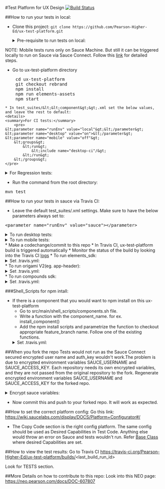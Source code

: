 #Test Platform for UX Design [![Build Status](https://travis-ci.org/Pearson-Higher-Ed/ux-test-platform.svg?branch=master)](https://travis-ci.org/Pearson-Higher-Ed/ux-test-platform)

##How to run your tests in local:
* Clone this project:
    `git clone https://github.com/Pearson-Higher-Ed/ux-test-platform.git`

    <details>
    <summary> Pre-requisite to run tests on local: </summary>
    * Have <a href="https://nodejs.org/en/download/">node </a> and <a href="http://maven.apache.org/install.html">maven</a> installed on your machine
      * __elements sdk__:
    <details> 
      <summary>Install _elements sdk_ on your local machine and copy the _elements.css_ file to /ux-test-       platform/src/main/java/elements/css/ </summary>
        <pre>
        git clone https://github.com/Pearson-Higher-Ed/elements.git
        cd elements
        git checkout _branch-name_
        npm install
        npm run build
        cp elements/dist/css/elements.css /ux-test-platform/src/main/java/elements/css/
        </pre>
    </details>
        * __origami_v2__:
    <details> 
      <summary>Install origami v2 component(eg. app-header) on your local machine and copy the dist.app-header.js file to /ux-test- platform/src/main/java/origamiV2/jsfiles/appHeader/
    </summary>
    <pre>
        git clone https://github.com/Pearson-Higher-Ed/app-header.git
        cd app-header
        git checkout _branch-name_
        npm install
        npm run build
        cp app-header/build/dist.app-header.js /ux-test-platform/src/main/java/origamiV2/jsfiles/appHeader/
        cp app-header/node_modules/pearson-elements/dist/css/elements.css /ux-test-platform/src/main/java/origamiV2/css/appHeader/
        cp -R app-header/node_modules/pearson-elements/dist/fonts /ux-test-platform/
      </pre>
    </details>
    </details>

NOTE: Mobile tests runs only on Sauce Machine. But still it can be triggered locally to run on Sauce via Sauce Connect. Follow this <a href="https://neo.pearson.com/docs/DOC-617300">link</a> for detailed steps.

* Go to ux-test-platform directory
<pre>
    cd ux-test-platform
    git checkout rebrand
    npm install
    npm run elements-assets
    npm start 
</pre>
    * In test_suites/&lt;&lt;component&gt;&gt;.xml set the below values, and leave the rest to default:
    <details>
    <summary>For CI tests:</summary>
        <pre>
    &lt;parameter name="runEnv" value="local"&gt;&lt;/parameter&gt;
    &lt;parameter name="desktop" value="on">&lt;/parameter&gt;
    &lt;parameter name="mobile" value="off"&gt;
        &lt;groups&gt;
            &lt;run&gt;
                &lt;include name="desktop-ci"/&gt;
            &lt;/run&gt;
        &lt;/groups&gt;
    </pre>
</details>
<details>
<summary>For Regression tests:</summary>
    <pre>
    &lt;parameter name="runEnv" value="local"&gt;&lt;/parameter&gt;
    &lt;parameter name="desktop" value="on">&lt;/parameter&gt;
    &lt;parameter name="mobile" value="off"&gt;
        &lt;groups&gt;
            &lt;run&gt;
                &lt;include name="desktop-regression"/&gt;
            &lt;/run&gt;
        &lt;/groups&gt;
        </pre>
</details>

* Run the command from the root directory:
<pre>
mvn test
</pre>

##How to run your tests in sauce via Travis CI:
* Leave the default test_suites/<component>.xml settings. Make sure to have the below parameters always set to:
<pre>
&lt;parameter name="runEnv" value="sauce"&gt;&lt;/parameter&gt;
</pre>
<details>
<summary>To run desktop tests:</summary>
<pre>
&lt;parameter name="desktop" value="on">&lt;/parameter&gt;
    &lt;parameter name="mobile" value="off"&gt;
        &lt;groups&gt;
            &lt;run&gt;
                &lt;include name="desktop-ci"/&gt;
            &lt;/run&gt;
        &lt;/groups&gt;
</pre>
</details>
<details>
<summary>To run mobile tests:</summary>
<pre>
&lt;parameter name="desktop" value="off">&lt;/parameter&gt;
    &lt;parameter name="mobile" value="on"&gt;
        &lt;groups&gt;
            &lt;run&gt;
                &lt;include name="mobie-regression"/&gt;
            &lt;/run&gt;
        &lt;/groups&gt;
</pre>
</details>
* Make a codechange/commit to this repo
* In Travis CI, ux-test-platform build is triggered automatically
* Monitor the status of the build by looking into the Travis CI <a href="https://travis-ci.org/Pearson-Higher-Ed/ux-test-platform/builds">logs</a>
* To run elements_sdk:
    <details>
    <summary>Set .travis.yml: </summary>
    <pre>
    export component=elements_sdk
    export feature_branch=v1
    chmod 777 ./src/main/shell_scripts/components.sh
    ./src/main/shell_scripts/components.sh
    mvn -Dtest_suite_xml=elements_sdk.xml test
    </pre>
    </details>
* To run origami V2(eg. app-header):
    <details>
    <summary>Set .travis.yml: </summary>
    <pre>
    export component=app-header
    export feature_branch=master
    chmod 777 ./src/main/shell_scripts/components.sh
    ./src/main/shell_scripts/components.sh
    mvn -Dtest_suite_xml=app_header.xml test
    </pre>
    </details>
* To run compounds sdk:
    <details>
    <summary>Set .travis.yml: </summary>
    <pre>
    export component=compounds_sdk
    export feature_branch=v0
    chmod 777 ./src/main/shell_scripts/components.sh
    ./src/main/shell_scripts/components.sh
    mvn -Dtest_suite_xml=compounds_sdk.xml test
    </pre>
    </details>

###Shell_Scripts for npm intall:
* If there is a component that you would want to npm install on this ux-test-platform
    * Go to src/main/shell_scripts/components.sh file.
    * Write a function with the component_name. for ex. install_component()
    * Add the npm install scripts and parametrize the function to checkout appropriate feature_branch name. Follow one of the existing     functions.
    <details>
    <summary>Set .travis.yml: </summary>
      <pre>script:
            export component=component_name
            export feature_branch=feature_branch_name
            mvn -Dtest_suite_xml=component_name.xml test
      </pre>
      </details>

##When you fork the repo
Tests would not run as the Sauce Connect secured encrypted user name and auth_key wouldn't work.The problem is due to encrypted environment variables SAUCE_USERNAME and SAUCE_ACCESS_KEY. Each repository needs its own encrypted variables, and they are not passed from the original repository to the fork. Regenerate encrypted environment variables SAUCE_USERNAME and SAUCE_ACCESS_KEY for the forked repo.
    <details>
    <summary>Encrypt sauce variables:</summary>
    <pre>
    cd ux-test-platform
    travis encrypt SAUCE_USERNAME=p_PDAauto   //This generates a new encrypted value. Simply replace the first 'secure' value in .travis.yml to this newly generated value
    travis encrypt SAUCE_ACCESS_KEY=xxx-xxx-xxx //This generates a new encrypted value. Simply replace the second 'secure' value in .travis.yml to this newly generated value </pre>
    </details>
* Now commit this and push to your forked repo. It will work as expected.

##How to set the correct platform config:
Go this link: https://wiki.saucelabs.com/display/DOCS/Platform+Configurator#/
* The Copy Code section is the right config platform. The same config should be used as Desired Capabilities in Test Code. Anything else would throw an error on Sauce and tests wouldn't run.
        Refer <a href="https://github.com/Pearson-Higher-Ed/ux-test-platform/blob/rebrand/src/main/java/utilities/BaseClass.java">Base Class </a> where desired Capabilities are set.

##How to view the test results:
Go to Travis CI https://travis-ci.org/Pearson-Higher-Ed/ux-test-platform/builds/<last_build_run_id&gt;

Look for TESTS section.

##More Details on how to contribute to this repo:
Look into this NEO page: https://neo.pearson.com/docs/DOC-607807
